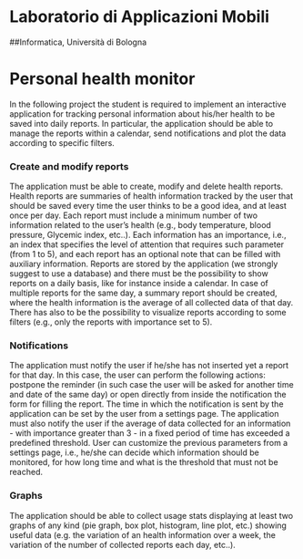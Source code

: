 # Laboratorio di Applicazioni Mobili
##Informatica, Università di Bologna

# Personal health monitor

In the following project the student is required to implement an interactive application for tracking personal information about his/her health to be saved into daily reports. In particular, the application should be able to manage the reports within a calendar, send notifications and plot the data according to specific filters.


### Create and modify reports

The application must be able to create, modify and delete health reports. Health reports are summaries of health information tracked by the user that should be saved every time the user thinks to be a good idea, and at least once per day. Each report must include a minimum number of two information related to the user’s health (e.g., body temperature, blood pressure, Glycemic index, etc..). Each information has an importance, i.e., an index that specifies the level of attention that requires such parameter (from 1 to 5), and each report has an optional note that can be filled with auxiliary information. Reports are stored by the application (we strongly suggest to use a database) and there must be the possibility to show reports on a daily basis, like for instance inside a calendar. In case of multiple reports for the same day, a summary report should be created, where the health information is the average of all collected data of that day. There has also to be the possibility to visualize reports according to some filters (e.g., only the reports with importance set to 5).

### Notifications
The application must notify the user if he/she has not inserted yet a report for that day. In this case, the user can perform the following actions: postpone the reminder (in such case the user will be asked for another time and date of the same day) or open directly from inside the notification the form for filling the report. The time in which the notification is sent by the application can be set by the user from a settings page. The application must also notify the user if the average of data collected for an information - with importance greater than 3 - in a fixed period of time has exceeded a predefined threshold. User can customize the previous parameters from a settings page, i.e., he/she can decide which information should be monitored, for how long time and what is the threshold that must not be reached.


### Graphs

The application should be able to collect usage stats displaying at least two graphs of any kind (pie graph, box plot, histogram, line plot, etc.) showing useful data (e.g. the variation of an health information over a week, the variation of the number of collected reports each day, etc..).
